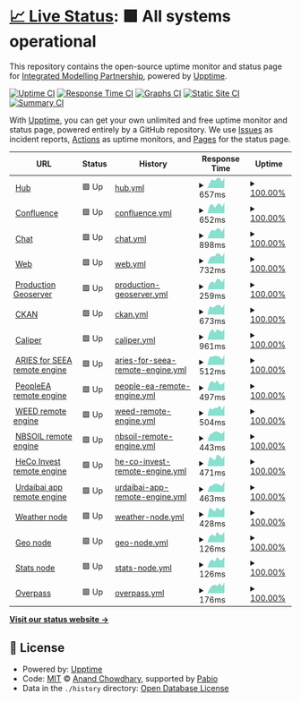 # [📈 Live Status](https://integratedmodelling.github.io/upptime): <!--live status--> **🟩 All systems operational**

This repository contains the open-source uptime monitor and status page for [Integrated Modelling Partnership](https://integratedmodelling.org), powered by [Upptime](https://github.com/upptime/upptime).

[![Uptime CI](https://github.com/integratedmodelling/upptime/workflows/Uptime%20CI/badge.svg)](https://github.com/integratedmodelling/upptime/actions?query=workflow%3A%22Uptime+CI%22)
[![Response Time CI](https://github.com/integratedmodelling/upptime/workflows/Response%20Time%20CI/badge.svg)](https://github.com/integratedmodelling/upptime/actions?query=workflow%3A%22Response+Time+CI%22)
[![Graphs CI](https://github.com/integratedmodelling/upptime/workflows/Graphs%20CI/badge.svg)](https://github.com/integratedmodelling/upptime/actions?query=workflow%3A%22Graphs+CI%22)
[![Static Site CI](https://github.com/integratedmodelling/upptime/workflows/Static%20Site%20CI/badge.svg)](https://github.com/integratedmodelling/upptime/actions?query=workflow%3A%22Static+Site+CI%22)
[![Summary CI](https://github.com/integratedmodelling/upptime/workflows/Summary%20CI/badge.svg)](https://github.com/integratedmodelling/upptime/actions?query=workflow%3A%22Summary+CI%22)

With [Upptime](https://upptime.js.org), you can get your own unlimited and free uptime monitor and status page, powered entirely by a GitHub repository. We use [Issues](https://github.com/integratedmodelling/upptime/issues) as incident reports, [Actions](https://github.com/integratedmodelling/upptime/actions) as uptime monitors, and [Pages](https://integratedmodelling.github.io/upptime) for the status page.

<!--start: status pages-->
<!-- This summary is generated by Upptime (https://github.com/upptime/upptime) -->
<!-- Do not edit this manually, your changes will be overwritten -->
<!-- prettier-ignore -->
| URL | Status | History | Response Time | Uptime |
| --- | ------ | ------- | ------------- | ------ |
| <img alt="" src="https://icons.duckduckgo.com/ip3/integratedmodelling.org.ico" height="13"> [Hub](https://integratedmodelling.org/hub/) | 🟩 Up | [hub.yml](https://github.com/integratedmodelling/upptime/commits/HEAD/history/hub.yml) | <details><summary><img alt="Response time graph" src="./graphs/hub/response-time-week.png" height="20"> 657ms</summary><br><a href="https://status.integratedmodelling.org/history/hub"><img alt="Response time 614" src="https://img.shields.io/endpoint?url=https%3A%2F%2Fraw.githubusercontent.com%2Fintegratedmodelling%2Fupptime%2FHEAD%2Fapi%2Fhub%2Fresponse-time.json"></a><br><a href="https://status.integratedmodelling.org/history/hub"><img alt="24-hour response time 821" src="https://img.shields.io/endpoint?url=https%3A%2F%2Fraw.githubusercontent.com%2Fintegratedmodelling%2Fupptime%2FHEAD%2Fapi%2Fhub%2Fresponse-time-day.json"></a><br><a href="https://status.integratedmodelling.org/history/hub"><img alt="7-day response time 657" src="https://img.shields.io/endpoint?url=https%3A%2F%2Fraw.githubusercontent.com%2Fintegratedmodelling%2Fupptime%2FHEAD%2Fapi%2Fhub%2Fresponse-time-week.json"></a><br><a href="https://status.integratedmodelling.org/history/hub"><img alt="30-day response time 653" src="https://img.shields.io/endpoint?url=https%3A%2F%2Fraw.githubusercontent.com%2Fintegratedmodelling%2Fupptime%2FHEAD%2Fapi%2Fhub%2Fresponse-time-month.json"></a><br><a href="https://status.integratedmodelling.org/history/hub"><img alt="1-year response time 614" src="https://img.shields.io/endpoint?url=https%3A%2F%2Fraw.githubusercontent.com%2Fintegratedmodelling%2Fupptime%2FHEAD%2Fapi%2Fhub%2Fresponse-time-year.json"></a></details> | <details><summary><a href="https://status.integratedmodelling.org/history/hub">100.00%</a></summary><a href="https://status.integratedmodelling.org/history/hub"><img alt="All-time uptime 99.82%" src="https://img.shields.io/endpoint?url=https%3A%2F%2Fraw.githubusercontent.com%2Fintegratedmodelling%2Fupptime%2FHEAD%2Fapi%2Fhub%2Fuptime.json"></a><br><a href="https://status.integratedmodelling.org/history/hub"><img alt="24-hour uptime 100.00%" src="https://img.shields.io/endpoint?url=https%3A%2F%2Fraw.githubusercontent.com%2Fintegratedmodelling%2Fupptime%2FHEAD%2Fapi%2Fhub%2Fuptime-day.json"></a><br><a href="https://status.integratedmodelling.org/history/hub"><img alt="7-day uptime 100.00%" src="https://img.shields.io/endpoint?url=https%3A%2F%2Fraw.githubusercontent.com%2Fintegratedmodelling%2Fupptime%2FHEAD%2Fapi%2Fhub%2Fuptime-week.json"></a><br><a href="https://status.integratedmodelling.org/history/hub"><img alt="30-day uptime 100.00%" src="https://img.shields.io/endpoint?url=https%3A%2F%2Fraw.githubusercontent.com%2Fintegratedmodelling%2Fupptime%2FHEAD%2Fapi%2Fhub%2Fuptime-month.json"></a><br><a href="https://status.integratedmodelling.org/history/hub"><img alt="1-year uptime 99.82%" src="https://img.shields.io/endpoint?url=https%3A%2F%2Fraw.githubusercontent.com%2Fintegratedmodelling%2Fupptime%2FHEAD%2Fapi%2Fhub%2Fuptime-year.json"></a></details>
| <img alt="" src="https://icons.duckduckgo.com/ip3/confluence.integratedmodelling.org.ico" height="13"> [Confluence](https://confluence.integratedmodelling.org/) | 🟩 Up | [confluence.yml](https://github.com/integratedmodelling/upptime/commits/HEAD/history/confluence.yml) | <details><summary><img alt="Response time graph" src="./graphs/confluence/response-time-week.png" height="20"> 652ms</summary><br><a href="https://status.integratedmodelling.org/history/confluence"><img alt="Response time 827" src="https://img.shields.io/endpoint?url=https%3A%2F%2Fraw.githubusercontent.com%2Fintegratedmodelling%2Fupptime%2FHEAD%2Fapi%2Fconfluence%2Fresponse-time.json"></a><br><a href="https://status.integratedmodelling.org/history/confluence"><img alt="24-hour response time 842" src="https://img.shields.io/endpoint?url=https%3A%2F%2Fraw.githubusercontent.com%2Fintegratedmodelling%2Fupptime%2FHEAD%2Fapi%2Fconfluence%2Fresponse-time-day.json"></a><br><a href="https://status.integratedmodelling.org/history/confluence"><img alt="7-day response time 652" src="https://img.shields.io/endpoint?url=https%3A%2F%2Fraw.githubusercontent.com%2Fintegratedmodelling%2Fupptime%2FHEAD%2Fapi%2Fconfluence%2Fresponse-time-week.json"></a><br><a href="https://status.integratedmodelling.org/history/confluence"><img alt="30-day response time 1604" src="https://img.shields.io/endpoint?url=https%3A%2F%2Fraw.githubusercontent.com%2Fintegratedmodelling%2Fupptime%2FHEAD%2Fapi%2Fconfluence%2Fresponse-time-month.json"></a><br><a href="https://status.integratedmodelling.org/history/confluence"><img alt="1-year response time 827" src="https://img.shields.io/endpoint?url=https%3A%2F%2Fraw.githubusercontent.com%2Fintegratedmodelling%2Fupptime%2FHEAD%2Fapi%2Fconfluence%2Fresponse-time-year.json"></a></details> | <details><summary><a href="https://status.integratedmodelling.org/history/confluence">100.00%</a></summary><a href="https://status.integratedmodelling.org/history/confluence"><img alt="All-time uptime 99.55%" src="https://img.shields.io/endpoint?url=https%3A%2F%2Fraw.githubusercontent.com%2Fintegratedmodelling%2Fupptime%2FHEAD%2Fapi%2Fconfluence%2Fuptime.json"></a><br><a href="https://status.integratedmodelling.org/history/confluence"><img alt="24-hour uptime 100.00%" src="https://img.shields.io/endpoint?url=https%3A%2F%2Fraw.githubusercontent.com%2Fintegratedmodelling%2Fupptime%2FHEAD%2Fapi%2Fconfluence%2Fuptime-day.json"></a><br><a href="https://status.integratedmodelling.org/history/confluence"><img alt="7-day uptime 100.00%" src="https://img.shields.io/endpoint?url=https%3A%2F%2Fraw.githubusercontent.com%2Fintegratedmodelling%2Fupptime%2FHEAD%2Fapi%2Fconfluence%2Fuptime-week.json"></a><br><a href="https://status.integratedmodelling.org/history/confluence"><img alt="30-day uptime 98.07%" src="https://img.shields.io/endpoint?url=https%3A%2F%2Fraw.githubusercontent.com%2Fintegratedmodelling%2Fupptime%2FHEAD%2Fapi%2Fconfluence%2Fuptime-month.json"></a><br><a href="https://status.integratedmodelling.org/history/confluence"><img alt="1-year uptime 99.55%" src="https://img.shields.io/endpoint?url=https%3A%2F%2Fraw.githubusercontent.com%2Fintegratedmodelling%2Fupptime%2FHEAD%2Fapi%2Fconfluence%2Fuptime-year.json"></a></details>
| <img alt="" src="https://icons.duckduckgo.com/ip3/chat.integratedmodelling.org.ico" height="13"> [Chat](https://chat.integratedmodelling.org/) | 🟩 Up | [chat.yml](https://github.com/integratedmodelling/upptime/commits/HEAD/history/chat.yml) | <details><summary><img alt="Response time graph" src="./graphs/chat/response-time-week.png" height="20"> 898ms</summary><br><a href="https://status.integratedmodelling.org/history/chat"><img alt="Response time 941" src="https://img.shields.io/endpoint?url=https%3A%2F%2Fraw.githubusercontent.com%2Fintegratedmodelling%2Fupptime%2FHEAD%2Fapi%2Fchat%2Fresponse-time.json"></a><br><a href="https://status.integratedmodelling.org/history/chat"><img alt="24-hour response time 1183" src="https://img.shields.io/endpoint?url=https%3A%2F%2Fraw.githubusercontent.com%2Fintegratedmodelling%2Fupptime%2FHEAD%2Fapi%2Fchat%2Fresponse-time-day.json"></a><br><a href="https://status.integratedmodelling.org/history/chat"><img alt="7-day response time 898" src="https://img.shields.io/endpoint?url=https%3A%2F%2Fraw.githubusercontent.com%2Fintegratedmodelling%2Fupptime%2FHEAD%2Fapi%2Fchat%2Fresponse-time-week.json"></a><br><a href="https://status.integratedmodelling.org/history/chat"><img alt="30-day response time 906" src="https://img.shields.io/endpoint?url=https%3A%2F%2Fraw.githubusercontent.com%2Fintegratedmodelling%2Fupptime%2FHEAD%2Fapi%2Fchat%2Fresponse-time-month.json"></a><br><a href="https://status.integratedmodelling.org/history/chat"><img alt="1-year response time 941" src="https://img.shields.io/endpoint?url=https%3A%2F%2Fraw.githubusercontent.com%2Fintegratedmodelling%2Fupptime%2FHEAD%2Fapi%2Fchat%2Fresponse-time-year.json"></a></details> | <details><summary><a href="https://status.integratedmodelling.org/history/chat">100.00%</a></summary><a href="https://status.integratedmodelling.org/history/chat"><img alt="All-time uptime 99.74%" src="https://img.shields.io/endpoint?url=https%3A%2F%2Fraw.githubusercontent.com%2Fintegratedmodelling%2Fupptime%2FHEAD%2Fapi%2Fchat%2Fuptime.json"></a><br><a href="https://status.integratedmodelling.org/history/chat"><img alt="24-hour uptime 100.00%" src="https://img.shields.io/endpoint?url=https%3A%2F%2Fraw.githubusercontent.com%2Fintegratedmodelling%2Fupptime%2FHEAD%2Fapi%2Fchat%2Fuptime-day.json"></a><br><a href="https://status.integratedmodelling.org/history/chat"><img alt="7-day uptime 100.00%" src="https://img.shields.io/endpoint?url=https%3A%2F%2Fraw.githubusercontent.com%2Fintegratedmodelling%2Fupptime%2FHEAD%2Fapi%2Fchat%2Fuptime-week.json"></a><br><a href="https://status.integratedmodelling.org/history/chat"><img alt="30-day uptime 100.00%" src="https://img.shields.io/endpoint?url=https%3A%2F%2Fraw.githubusercontent.com%2Fintegratedmodelling%2Fupptime%2FHEAD%2Fapi%2Fchat%2Fuptime-month.json"></a><br><a href="https://status.integratedmodelling.org/history/chat"><img alt="1-year uptime 99.74%" src="https://img.shields.io/endpoint?url=https%3A%2F%2Fraw.githubusercontent.com%2Fintegratedmodelling%2Fupptime%2FHEAD%2Fapi%2Fchat%2Fuptime-year.json"></a></details>
| <img alt="" src="https://icons.duckduckgo.com/ip3/klab.integratedmodelling.org.ico" height="13"> [Web](https://klab.integratedmodelling.org/) | 🟩 Up | [web.yml](https://github.com/integratedmodelling/upptime/commits/HEAD/history/web.yml) | <details><summary><img alt="Response time graph" src="./graphs/web/response-time-week.png" height="20"> 732ms</summary><br><a href="https://status.integratedmodelling.org/history/web"><img alt="Response time 823" src="https://img.shields.io/endpoint?url=https%3A%2F%2Fraw.githubusercontent.com%2Fintegratedmodelling%2Fupptime%2FHEAD%2Fapi%2Fweb%2Fresponse-time.json"></a><br><a href="https://status.integratedmodelling.org/history/web"><img alt="24-hour response time 965" src="https://img.shields.io/endpoint?url=https%3A%2F%2Fraw.githubusercontent.com%2Fintegratedmodelling%2Fupptime%2FHEAD%2Fapi%2Fweb%2Fresponse-time-day.json"></a><br><a href="https://status.integratedmodelling.org/history/web"><img alt="7-day response time 732" src="https://img.shields.io/endpoint?url=https%3A%2F%2Fraw.githubusercontent.com%2Fintegratedmodelling%2Fupptime%2FHEAD%2Fapi%2Fweb%2Fresponse-time-week.json"></a><br><a href="https://status.integratedmodelling.org/history/web"><img alt="30-day response time 753" src="https://img.shields.io/endpoint?url=https%3A%2F%2Fraw.githubusercontent.com%2Fintegratedmodelling%2Fupptime%2FHEAD%2Fapi%2Fweb%2Fresponse-time-month.json"></a><br><a href="https://status.integratedmodelling.org/history/web"><img alt="1-year response time 823" src="https://img.shields.io/endpoint?url=https%3A%2F%2Fraw.githubusercontent.com%2Fintegratedmodelling%2Fupptime%2FHEAD%2Fapi%2Fweb%2Fresponse-time-year.json"></a></details> | <details><summary><a href="https://status.integratedmodelling.org/history/web">100.00%</a></summary><a href="https://status.integratedmodelling.org/history/web"><img alt="All-time uptime 99.72%" src="https://img.shields.io/endpoint?url=https%3A%2F%2Fraw.githubusercontent.com%2Fintegratedmodelling%2Fupptime%2FHEAD%2Fapi%2Fweb%2Fuptime.json"></a><br><a href="https://status.integratedmodelling.org/history/web"><img alt="24-hour uptime 100.00%" src="https://img.shields.io/endpoint?url=https%3A%2F%2Fraw.githubusercontent.com%2Fintegratedmodelling%2Fupptime%2FHEAD%2Fapi%2Fweb%2Fuptime-day.json"></a><br><a href="https://status.integratedmodelling.org/history/web"><img alt="7-day uptime 100.00%" src="https://img.shields.io/endpoint?url=https%3A%2F%2Fraw.githubusercontent.com%2Fintegratedmodelling%2Fupptime%2FHEAD%2Fapi%2Fweb%2Fuptime-week.json"></a><br><a href="https://status.integratedmodelling.org/history/web"><img alt="30-day uptime 100.00%" src="https://img.shields.io/endpoint?url=https%3A%2F%2Fraw.githubusercontent.com%2Fintegratedmodelling%2Fupptime%2FHEAD%2Fapi%2Fweb%2Fuptime-month.json"></a><br><a href="https://status.integratedmodelling.org/history/web"><img alt="1-year uptime 99.72%" src="https://img.shields.io/endpoint?url=https%3A%2F%2Fraw.githubusercontent.com%2Fintegratedmodelling%2Fupptime%2FHEAD%2Fapi%2Fweb%2Fuptime-year.json"></a></details>
| <img alt="" src="https://icons.duckduckgo.com/ip3/integratedmodelling.org.ico" height="13"> [Production Geoserver](https://integratedmodelling.org/geoserver/) | 🟩 Up | [production-geoserver.yml](https://github.com/integratedmodelling/upptime/commits/HEAD/history/production-geoserver.yml) | <details><summary><img alt="Response time graph" src="./graphs/production-geoserver/response-time-week.png" height="20"> 259ms</summary><br><a href="https://status.integratedmodelling.org/history/production-geoserver"><img alt="Response time 241" src="https://img.shields.io/endpoint?url=https%3A%2F%2Fraw.githubusercontent.com%2Fintegratedmodelling%2Fupptime%2FHEAD%2Fapi%2Fproduction-geoserver%2Fresponse-time.json"></a><br><a href="https://status.integratedmodelling.org/history/production-geoserver"><img alt="24-hour response time 343" src="https://img.shields.io/endpoint?url=https%3A%2F%2Fraw.githubusercontent.com%2Fintegratedmodelling%2Fupptime%2FHEAD%2Fapi%2Fproduction-geoserver%2Fresponse-time-day.json"></a><br><a href="https://status.integratedmodelling.org/history/production-geoserver"><img alt="7-day response time 259" src="https://img.shields.io/endpoint?url=https%3A%2F%2Fraw.githubusercontent.com%2Fintegratedmodelling%2Fupptime%2FHEAD%2Fapi%2Fproduction-geoserver%2Fresponse-time-week.json"></a><br><a href="https://status.integratedmodelling.org/history/production-geoserver"><img alt="30-day response time 253" src="https://img.shields.io/endpoint?url=https%3A%2F%2Fraw.githubusercontent.com%2Fintegratedmodelling%2Fupptime%2FHEAD%2Fapi%2Fproduction-geoserver%2Fresponse-time-month.json"></a><br><a href="https://status.integratedmodelling.org/history/production-geoserver"><img alt="1-year response time 241" src="https://img.shields.io/endpoint?url=https%3A%2F%2Fraw.githubusercontent.com%2Fintegratedmodelling%2Fupptime%2FHEAD%2Fapi%2Fproduction-geoserver%2Fresponse-time-year.json"></a></details> | <details><summary><a href="https://status.integratedmodelling.org/history/production-geoserver">100.00%</a></summary><a href="https://status.integratedmodelling.org/history/production-geoserver"><img alt="All-time uptime 99.76%" src="https://img.shields.io/endpoint?url=https%3A%2F%2Fraw.githubusercontent.com%2Fintegratedmodelling%2Fupptime%2FHEAD%2Fapi%2Fproduction-geoserver%2Fuptime.json"></a><br><a href="https://status.integratedmodelling.org/history/production-geoserver"><img alt="24-hour uptime 100.00%" src="https://img.shields.io/endpoint?url=https%3A%2F%2Fraw.githubusercontent.com%2Fintegratedmodelling%2Fupptime%2FHEAD%2Fapi%2Fproduction-geoserver%2Fuptime-day.json"></a><br><a href="https://status.integratedmodelling.org/history/production-geoserver"><img alt="7-day uptime 100.00%" src="https://img.shields.io/endpoint?url=https%3A%2F%2Fraw.githubusercontent.com%2Fintegratedmodelling%2Fupptime%2FHEAD%2Fapi%2Fproduction-geoserver%2Fuptime-week.json"></a><br><a href="https://status.integratedmodelling.org/history/production-geoserver"><img alt="30-day uptime 100.00%" src="https://img.shields.io/endpoint?url=https%3A%2F%2Fraw.githubusercontent.com%2Fintegratedmodelling%2Fupptime%2FHEAD%2Fapi%2Fproduction-geoserver%2Fuptime-month.json"></a><br><a href="https://status.integratedmodelling.org/history/production-geoserver"><img alt="1-year uptime 99.76%" src="https://img.shields.io/endpoint?url=https%3A%2F%2Fraw.githubusercontent.com%2Fintegratedmodelling%2Fupptime%2FHEAD%2Fapi%2Fproduction-geoserver%2Fuptime-year.json"></a></details>
| <img alt="" src="https://icons.duckduckgo.com/ip3/data.integratedmodelling.org.ico" height="13"> [CKAN](https://data.integratedmodelling.org/) | 🟩 Up | [ckan.yml](https://github.com/integratedmodelling/upptime/commits/HEAD/history/ckan.yml) | <details><summary><img alt="Response time graph" src="./graphs/ckan/response-time-week.png" height="20"> 673ms</summary><br><a href="https://status.integratedmodelling.org/history/ckan"><img alt="Response time 651" src="https://img.shields.io/endpoint?url=https%3A%2F%2Fraw.githubusercontent.com%2Fintegratedmodelling%2Fupptime%2FHEAD%2Fapi%2Fckan%2Fresponse-time.json"></a><br><a href="https://status.integratedmodelling.org/history/ckan"><img alt="24-hour response time 832" src="https://img.shields.io/endpoint?url=https%3A%2F%2Fraw.githubusercontent.com%2Fintegratedmodelling%2Fupptime%2FHEAD%2Fapi%2Fckan%2Fresponse-time-day.json"></a><br><a href="https://status.integratedmodelling.org/history/ckan"><img alt="7-day response time 673" src="https://img.shields.io/endpoint?url=https%3A%2F%2Fraw.githubusercontent.com%2Fintegratedmodelling%2Fupptime%2FHEAD%2Fapi%2Fckan%2Fresponse-time-week.json"></a><br><a href="https://status.integratedmodelling.org/history/ckan"><img alt="30-day response time 679" src="https://img.shields.io/endpoint?url=https%3A%2F%2Fraw.githubusercontent.com%2Fintegratedmodelling%2Fupptime%2FHEAD%2Fapi%2Fckan%2Fresponse-time-month.json"></a><br><a href="https://status.integratedmodelling.org/history/ckan"><img alt="1-year response time 651" src="https://img.shields.io/endpoint?url=https%3A%2F%2Fraw.githubusercontent.com%2Fintegratedmodelling%2Fupptime%2FHEAD%2Fapi%2Fckan%2Fresponse-time-year.json"></a></details> | <details><summary><a href="https://status.integratedmodelling.org/history/ckan">100.00%</a></summary><a href="https://status.integratedmodelling.org/history/ckan"><img alt="All-time uptime 99.81%" src="https://img.shields.io/endpoint?url=https%3A%2F%2Fraw.githubusercontent.com%2Fintegratedmodelling%2Fupptime%2FHEAD%2Fapi%2Fckan%2Fuptime.json"></a><br><a href="https://status.integratedmodelling.org/history/ckan"><img alt="24-hour uptime 100.00%" src="https://img.shields.io/endpoint?url=https%3A%2F%2Fraw.githubusercontent.com%2Fintegratedmodelling%2Fupptime%2FHEAD%2Fapi%2Fckan%2Fuptime-day.json"></a><br><a href="https://status.integratedmodelling.org/history/ckan"><img alt="7-day uptime 100.00%" src="https://img.shields.io/endpoint?url=https%3A%2F%2Fraw.githubusercontent.com%2Fintegratedmodelling%2Fupptime%2FHEAD%2Fapi%2Fckan%2Fuptime-week.json"></a><br><a href="https://status.integratedmodelling.org/history/ckan"><img alt="30-day uptime 100.00%" src="https://img.shields.io/endpoint?url=https%3A%2F%2Fraw.githubusercontent.com%2Fintegratedmodelling%2Fupptime%2FHEAD%2Fapi%2Fckan%2Fuptime-month.json"></a><br><a href="https://status.integratedmodelling.org/history/ckan"><img alt="1-year uptime 99.81%" src="https://img.shields.io/endpoint?url=https%3A%2F%2Fraw.githubusercontent.com%2Fintegratedmodelling%2Fupptime%2FHEAD%2Fapi%2Fckan%2Fuptime-year.json"></a></details>
| <img alt="" src="https://icons.duckduckgo.com/ip3/caliper.integratedmodelling.org.ico" height="13"> [Caliper](https://caliper.integratedmodelling.org/caliper/browse/showvoc) | 🟩 Up | [caliper.yml](https://github.com/integratedmodelling/upptime/commits/HEAD/history/caliper.yml) | <details><summary><img alt="Response time graph" src="./graphs/caliper/response-time-week.png" height="20"> 961ms</summary><br><a href="https://status.integratedmodelling.org/history/caliper"><img alt="Response time 890" src="https://img.shields.io/endpoint?url=https%3A%2F%2Fraw.githubusercontent.com%2Fintegratedmodelling%2Fupptime%2FHEAD%2Fapi%2Fcaliper%2Fresponse-time.json"></a><br><a href="https://status.integratedmodelling.org/history/caliper"><img alt="24-hour response time 1155" src="https://img.shields.io/endpoint?url=https%3A%2F%2Fraw.githubusercontent.com%2Fintegratedmodelling%2Fupptime%2FHEAD%2Fapi%2Fcaliper%2Fresponse-time-day.json"></a><br><a href="https://status.integratedmodelling.org/history/caliper"><img alt="7-day response time 961" src="https://img.shields.io/endpoint?url=https%3A%2F%2Fraw.githubusercontent.com%2Fintegratedmodelling%2Fupptime%2FHEAD%2Fapi%2Fcaliper%2Fresponse-time-week.json"></a><br><a href="https://status.integratedmodelling.org/history/caliper"><img alt="30-day response time 934" src="https://img.shields.io/endpoint?url=https%3A%2F%2Fraw.githubusercontent.com%2Fintegratedmodelling%2Fupptime%2FHEAD%2Fapi%2Fcaliper%2Fresponse-time-month.json"></a><br><a href="https://status.integratedmodelling.org/history/caliper"><img alt="1-year response time 890" src="https://img.shields.io/endpoint?url=https%3A%2F%2Fraw.githubusercontent.com%2Fintegratedmodelling%2Fupptime%2FHEAD%2Fapi%2Fcaliper%2Fresponse-time-year.json"></a></details> | <details><summary><a href="https://status.integratedmodelling.org/history/caliper">100.00%</a></summary><a href="https://status.integratedmodelling.org/history/caliper"><img alt="All-time uptime 99.83%" src="https://img.shields.io/endpoint?url=https%3A%2F%2Fraw.githubusercontent.com%2Fintegratedmodelling%2Fupptime%2FHEAD%2Fapi%2Fcaliper%2Fuptime.json"></a><br><a href="https://status.integratedmodelling.org/history/caliper"><img alt="24-hour uptime 100.00%" src="https://img.shields.io/endpoint?url=https%3A%2F%2Fraw.githubusercontent.com%2Fintegratedmodelling%2Fupptime%2FHEAD%2Fapi%2Fcaliper%2Fuptime-day.json"></a><br><a href="https://status.integratedmodelling.org/history/caliper"><img alt="7-day uptime 100.00%" src="https://img.shields.io/endpoint?url=https%3A%2F%2Fraw.githubusercontent.com%2Fintegratedmodelling%2Fupptime%2FHEAD%2Fapi%2Fcaliper%2Fuptime-week.json"></a><br><a href="https://status.integratedmodelling.org/history/caliper"><img alt="30-day uptime 100.00%" src="https://img.shields.io/endpoint?url=https%3A%2F%2Fraw.githubusercontent.com%2Fintegratedmodelling%2Fupptime%2FHEAD%2Fapi%2Fcaliper%2Fuptime-month.json"></a><br><a href="https://status.integratedmodelling.org/history/caliper"><img alt="1-year uptime 99.83%" src="https://img.shields.io/endpoint?url=https%3A%2F%2Fraw.githubusercontent.com%2Fintegratedmodelling%2Fupptime%2FHEAD%2Fapi%2Fcaliper%2Fuptime-year.json"></a></details>
| <img alt="" src="https://icons.duckduckgo.com/ip3/klab.officialstatistics.org.ico" height="13"> [ARIES for SEEA remote engine](https://klab.officialstatistics.org/modeler/) | 🟩 Up | [aries-for-seea-remote-engine.yml](https://github.com/integratedmodelling/upptime/commits/HEAD/history/aries-for-seea-remote-engine.yml) | <details><summary><img alt="Response time graph" src="./graphs/aries-for-seea-remote-engine/response-time-week.png" height="20"> 512ms</summary><br><a href="https://status.integratedmodelling.org/history/aries-for-seea-remote-engine"><img alt="Response time 528" src="https://img.shields.io/endpoint?url=https%3A%2F%2Fraw.githubusercontent.com%2Fintegratedmodelling%2Fupptime%2FHEAD%2Fapi%2Faries-for-seea-remote-engine%2Fresponse-time.json"></a><br><a href="https://status.integratedmodelling.org/history/aries-for-seea-remote-engine"><img alt="24-hour response time 634" src="https://img.shields.io/endpoint?url=https%3A%2F%2Fraw.githubusercontent.com%2Fintegratedmodelling%2Fupptime%2FHEAD%2Fapi%2Faries-for-seea-remote-engine%2Fresponse-time-day.json"></a><br><a href="https://status.integratedmodelling.org/history/aries-for-seea-remote-engine"><img alt="7-day response time 512" src="https://img.shields.io/endpoint?url=https%3A%2F%2Fraw.githubusercontent.com%2Fintegratedmodelling%2Fupptime%2FHEAD%2Fapi%2Faries-for-seea-remote-engine%2Fresponse-time-week.json"></a><br><a href="https://status.integratedmodelling.org/history/aries-for-seea-remote-engine"><img alt="30-day response time 535" src="https://img.shields.io/endpoint?url=https%3A%2F%2Fraw.githubusercontent.com%2Fintegratedmodelling%2Fupptime%2FHEAD%2Fapi%2Faries-for-seea-remote-engine%2Fresponse-time-month.json"></a><br><a href="https://status.integratedmodelling.org/history/aries-for-seea-remote-engine"><img alt="1-year response time 528" src="https://img.shields.io/endpoint?url=https%3A%2F%2Fraw.githubusercontent.com%2Fintegratedmodelling%2Fupptime%2FHEAD%2Fapi%2Faries-for-seea-remote-engine%2Fresponse-time-year.json"></a></details> | <details><summary><a href="https://status.integratedmodelling.org/history/aries-for-seea-remote-engine">100.00%</a></summary><a href="https://status.integratedmodelling.org/history/aries-for-seea-remote-engine"><img alt="All-time uptime 99.75%" src="https://img.shields.io/endpoint?url=https%3A%2F%2Fraw.githubusercontent.com%2Fintegratedmodelling%2Fupptime%2FHEAD%2Fapi%2Faries-for-seea-remote-engine%2Fuptime.json"></a><br><a href="https://status.integratedmodelling.org/history/aries-for-seea-remote-engine"><img alt="24-hour uptime 100.00%" src="https://img.shields.io/endpoint?url=https%3A%2F%2Fraw.githubusercontent.com%2Fintegratedmodelling%2Fupptime%2FHEAD%2Fapi%2Faries-for-seea-remote-engine%2Fuptime-day.json"></a><br><a href="https://status.integratedmodelling.org/history/aries-for-seea-remote-engine"><img alt="7-day uptime 100.00%" src="https://img.shields.io/endpoint?url=https%3A%2F%2Fraw.githubusercontent.com%2Fintegratedmodelling%2Fupptime%2FHEAD%2Fapi%2Faries-for-seea-remote-engine%2Fuptime-week.json"></a><br><a href="https://status.integratedmodelling.org/history/aries-for-seea-remote-engine"><img alt="30-day uptime 100.00%" src="https://img.shields.io/endpoint?url=https%3A%2F%2Fraw.githubusercontent.com%2Fintegratedmodelling%2Fupptime%2FHEAD%2Fapi%2Faries-for-seea-remote-engine%2Fuptime-month.json"></a><br><a href="https://status.integratedmodelling.org/history/aries-for-seea-remote-engine"><img alt="1-year uptime 99.75%" src="https://img.shields.io/endpoint?url=https%3A%2F%2Fraw.githubusercontent.com%2Fintegratedmodelling%2Fupptime%2FHEAD%2Fapi%2Faries-for-seea-remote-engine%2Fuptime-year.json"></a></details>
| <img alt="" src="https://icons.duckduckgo.com/ip3/peopleea.integratedmodelling.org.ico" height="13"> [PeopleEA remote engine](https://peopleea.integratedmodelling.org/modeler/) | 🟩 Up | [people-ea-remote-engine.yml](https://github.com/integratedmodelling/upptime/commits/HEAD/history/people-ea-remote-engine.yml) | <details><summary><img alt="Response time graph" src="./graphs/people-ea-remote-engine/response-time-week.png" height="20"> 497ms</summary><br><a href="https://status.integratedmodelling.org/history/people-ea-remote-engine"><img alt="Response time 621" src="https://img.shields.io/endpoint?url=https%3A%2F%2Fraw.githubusercontent.com%2Fintegratedmodelling%2Fupptime%2FHEAD%2Fapi%2Fpeople-ea-remote-engine%2Fresponse-time.json"></a><br><a href="https://status.integratedmodelling.org/history/people-ea-remote-engine"><img alt="24-hour response time 521" src="https://img.shields.io/endpoint?url=https%3A%2F%2Fraw.githubusercontent.com%2Fintegratedmodelling%2Fupptime%2FHEAD%2Fapi%2Fpeople-ea-remote-engine%2Fresponse-time-day.json"></a><br><a href="https://status.integratedmodelling.org/history/people-ea-remote-engine"><img alt="7-day response time 497" src="https://img.shields.io/endpoint?url=https%3A%2F%2Fraw.githubusercontent.com%2Fintegratedmodelling%2Fupptime%2FHEAD%2Fapi%2Fpeople-ea-remote-engine%2Fresponse-time-week.json"></a><br><a href="https://status.integratedmodelling.org/history/people-ea-remote-engine"><img alt="30-day response time 473" src="https://img.shields.io/endpoint?url=https%3A%2F%2Fraw.githubusercontent.com%2Fintegratedmodelling%2Fupptime%2FHEAD%2Fapi%2Fpeople-ea-remote-engine%2Fresponse-time-month.json"></a><br><a href="https://status.integratedmodelling.org/history/people-ea-remote-engine"><img alt="1-year response time 621" src="https://img.shields.io/endpoint?url=https%3A%2F%2Fraw.githubusercontent.com%2Fintegratedmodelling%2Fupptime%2FHEAD%2Fapi%2Fpeople-ea-remote-engine%2Fresponse-time-year.json"></a></details> | <details><summary><a href="https://status.integratedmodelling.org/history/people-ea-remote-engine">100.00%</a></summary><a href="https://status.integratedmodelling.org/history/people-ea-remote-engine"><img alt="All-time uptime 99.67%" src="https://img.shields.io/endpoint?url=https%3A%2F%2Fraw.githubusercontent.com%2Fintegratedmodelling%2Fupptime%2FHEAD%2Fapi%2Fpeople-ea-remote-engine%2Fuptime.json"></a><br><a href="https://status.integratedmodelling.org/history/people-ea-remote-engine"><img alt="24-hour uptime 100.00%" src="https://img.shields.io/endpoint?url=https%3A%2F%2Fraw.githubusercontent.com%2Fintegratedmodelling%2Fupptime%2FHEAD%2Fapi%2Fpeople-ea-remote-engine%2Fuptime-day.json"></a><br><a href="https://status.integratedmodelling.org/history/people-ea-remote-engine"><img alt="7-day uptime 100.00%" src="https://img.shields.io/endpoint?url=https%3A%2F%2Fraw.githubusercontent.com%2Fintegratedmodelling%2Fupptime%2FHEAD%2Fapi%2Fpeople-ea-remote-engine%2Fuptime-week.json"></a><br><a href="https://status.integratedmodelling.org/history/people-ea-remote-engine"><img alt="30-day uptime 100.00%" src="https://img.shields.io/endpoint?url=https%3A%2F%2Fraw.githubusercontent.com%2Fintegratedmodelling%2Fupptime%2FHEAD%2Fapi%2Fpeople-ea-remote-engine%2Fuptime-month.json"></a><br><a href="https://status.integratedmodelling.org/history/people-ea-remote-engine"><img alt="1-year uptime 99.67%" src="https://img.shields.io/endpoint?url=https%3A%2F%2Fraw.githubusercontent.com%2Fintegratedmodelling%2Fupptime%2FHEAD%2Fapi%2Fpeople-ea-remote-engine%2Fuptime-year.json"></a></details>
| <img alt="" src="https://icons.duckduckgo.com/ip3/weed.integratedmodelling.org.ico" height="13"> [WEED remote engine](https://weed.integratedmodelling.org/modeler/) | 🟩 Up | [weed-remote-engine.yml](https://github.com/integratedmodelling/upptime/commits/HEAD/history/weed-remote-engine.yml) | <details><summary><img alt="Response time graph" src="./graphs/weed-remote-engine/response-time-week.png" height="20"> 504ms</summary><br><a href="https://status.integratedmodelling.org/history/weed-remote-engine"><img alt="Response time 491" src="https://img.shields.io/endpoint?url=https%3A%2F%2Fraw.githubusercontent.com%2Fintegratedmodelling%2Fupptime%2FHEAD%2Fapi%2Fweed-remote-engine%2Fresponse-time.json"></a><br><a href="https://status.integratedmodelling.org/history/weed-remote-engine"><img alt="24-hour response time 675" src="https://img.shields.io/endpoint?url=https%3A%2F%2Fraw.githubusercontent.com%2Fintegratedmodelling%2Fupptime%2FHEAD%2Fapi%2Fweed-remote-engine%2Fresponse-time-day.json"></a><br><a href="https://status.integratedmodelling.org/history/weed-remote-engine"><img alt="7-day response time 504" src="https://img.shields.io/endpoint?url=https%3A%2F%2Fraw.githubusercontent.com%2Fintegratedmodelling%2Fupptime%2FHEAD%2Fapi%2Fweed-remote-engine%2Fresponse-time-week.json"></a><br><a href="https://status.integratedmodelling.org/history/weed-remote-engine"><img alt="30-day response time 493" src="https://img.shields.io/endpoint?url=https%3A%2F%2Fraw.githubusercontent.com%2Fintegratedmodelling%2Fupptime%2FHEAD%2Fapi%2Fweed-remote-engine%2Fresponse-time-month.json"></a><br><a href="https://status.integratedmodelling.org/history/weed-remote-engine"><img alt="1-year response time 491" src="https://img.shields.io/endpoint?url=https%3A%2F%2Fraw.githubusercontent.com%2Fintegratedmodelling%2Fupptime%2FHEAD%2Fapi%2Fweed-remote-engine%2Fresponse-time-year.json"></a></details> | <details><summary><a href="https://status.integratedmodelling.org/history/weed-remote-engine">100.00%</a></summary><a href="https://status.integratedmodelling.org/history/weed-remote-engine"><img alt="All-time uptime 99.89%" src="https://img.shields.io/endpoint?url=https%3A%2F%2Fraw.githubusercontent.com%2Fintegratedmodelling%2Fupptime%2FHEAD%2Fapi%2Fweed-remote-engine%2Fuptime.json"></a><br><a href="https://status.integratedmodelling.org/history/weed-remote-engine"><img alt="24-hour uptime 100.00%" src="https://img.shields.io/endpoint?url=https%3A%2F%2Fraw.githubusercontent.com%2Fintegratedmodelling%2Fupptime%2FHEAD%2Fapi%2Fweed-remote-engine%2Fuptime-day.json"></a><br><a href="https://status.integratedmodelling.org/history/weed-remote-engine"><img alt="7-day uptime 100.00%" src="https://img.shields.io/endpoint?url=https%3A%2F%2Fraw.githubusercontent.com%2Fintegratedmodelling%2Fupptime%2FHEAD%2Fapi%2Fweed-remote-engine%2Fuptime-week.json"></a><br><a href="https://status.integratedmodelling.org/history/weed-remote-engine"><img alt="30-day uptime 99.85%" src="https://img.shields.io/endpoint?url=https%3A%2F%2Fraw.githubusercontent.com%2Fintegratedmodelling%2Fupptime%2FHEAD%2Fapi%2Fweed-remote-engine%2Fuptime-month.json"></a><br><a href="https://status.integratedmodelling.org/history/weed-remote-engine"><img alt="1-year uptime 99.89%" src="https://img.shields.io/endpoint?url=https%3A%2F%2Fraw.githubusercontent.com%2Fintegratedmodelling%2Fupptime%2FHEAD%2Fapi%2Fweed-remote-engine%2Fuptime-year.json"></a></details>
| <img alt="" src="https://icons.duckduckgo.com/ip3/nbsoil.integratedmodelling.org.ico" height="13"> [NBSOIL remote engine](https://nbsoil.integratedmodelling.org/modeler/) | 🟩 Up | [nbsoil-remote-engine.yml](https://github.com/integratedmodelling/upptime/commits/HEAD/history/nbsoil-remote-engine.yml) | <details><summary><img alt="Response time graph" src="./graphs/nbsoil-remote-engine/response-time-week.png" height="20"> 443ms</summary><br><a href="https://status.integratedmodelling.org/history/nbsoil-remote-engine"><img alt="Response time 628" src="https://img.shields.io/endpoint?url=https%3A%2F%2Fraw.githubusercontent.com%2Fintegratedmodelling%2Fupptime%2FHEAD%2Fapi%2Fnbsoil-remote-engine%2Fresponse-time.json"></a><br><a href="https://status.integratedmodelling.org/history/nbsoil-remote-engine"><img alt="24-hour response time 536" src="https://img.shields.io/endpoint?url=https%3A%2F%2Fraw.githubusercontent.com%2Fintegratedmodelling%2Fupptime%2FHEAD%2Fapi%2Fnbsoil-remote-engine%2Fresponse-time-day.json"></a><br><a href="https://status.integratedmodelling.org/history/nbsoil-remote-engine"><img alt="7-day response time 443" src="https://img.shields.io/endpoint?url=https%3A%2F%2Fraw.githubusercontent.com%2Fintegratedmodelling%2Fupptime%2FHEAD%2Fapi%2Fnbsoil-remote-engine%2Fresponse-time-week.json"></a><br><a href="https://status.integratedmodelling.org/history/nbsoil-remote-engine"><img alt="30-day response time 477" src="https://img.shields.io/endpoint?url=https%3A%2F%2Fraw.githubusercontent.com%2Fintegratedmodelling%2Fupptime%2FHEAD%2Fapi%2Fnbsoil-remote-engine%2Fresponse-time-month.json"></a><br><a href="https://status.integratedmodelling.org/history/nbsoil-remote-engine"><img alt="1-year response time 628" src="https://img.shields.io/endpoint?url=https%3A%2F%2Fraw.githubusercontent.com%2Fintegratedmodelling%2Fupptime%2FHEAD%2Fapi%2Fnbsoil-remote-engine%2Fresponse-time-year.json"></a></details> | <details><summary><a href="https://status.integratedmodelling.org/history/nbsoil-remote-engine">100.00%</a></summary><a href="https://status.integratedmodelling.org/history/nbsoil-remote-engine"><img alt="All-time uptime 97.76%" src="https://img.shields.io/endpoint?url=https%3A%2F%2Fraw.githubusercontent.com%2Fintegratedmodelling%2Fupptime%2FHEAD%2Fapi%2Fnbsoil-remote-engine%2Fuptime.json"></a><br><a href="https://status.integratedmodelling.org/history/nbsoil-remote-engine"><img alt="24-hour uptime 100.00%" src="https://img.shields.io/endpoint?url=https%3A%2F%2Fraw.githubusercontent.com%2Fintegratedmodelling%2Fupptime%2FHEAD%2Fapi%2Fnbsoil-remote-engine%2Fuptime-day.json"></a><br><a href="https://status.integratedmodelling.org/history/nbsoil-remote-engine"><img alt="7-day uptime 100.00%" src="https://img.shields.io/endpoint?url=https%3A%2F%2Fraw.githubusercontent.com%2Fintegratedmodelling%2Fupptime%2FHEAD%2Fapi%2Fnbsoil-remote-engine%2Fuptime-week.json"></a><br><a href="https://status.integratedmodelling.org/history/nbsoil-remote-engine"><img alt="30-day uptime 99.96%" src="https://img.shields.io/endpoint?url=https%3A%2F%2Fraw.githubusercontent.com%2Fintegratedmodelling%2Fupptime%2FHEAD%2Fapi%2Fnbsoil-remote-engine%2Fuptime-month.json"></a><br><a href="https://status.integratedmodelling.org/history/nbsoil-remote-engine"><img alt="1-year uptime 97.76%" src="https://img.shields.io/endpoint?url=https%3A%2F%2Fraw.githubusercontent.com%2Fintegratedmodelling%2Fupptime%2FHEAD%2Fapi%2Fnbsoil-remote-engine%2Fuptime-year.json"></a></details>
| <img alt="" src="https://icons.duckduckgo.com/ip3/hecoinvest.integratedmodelling.org.ico" height="13"> [HeCo Invest remote engine](https://hecoinvest.integratedmodelling.org/modeler/) | 🟩 Up | [he-co-invest-remote-engine.yml](https://github.com/integratedmodelling/upptime/commits/HEAD/history/he-co-invest-remote-engine.yml) | <details><summary><img alt="Response time graph" src="./graphs/he-co-invest-remote-engine/response-time-week.png" height="20"> 471ms</summary><br><a href="https://status.integratedmodelling.org/history/he-co-invest-remote-engine"><img alt="Response time 456" src="https://img.shields.io/endpoint?url=https%3A%2F%2Fraw.githubusercontent.com%2Fintegratedmodelling%2Fupptime%2FHEAD%2Fapi%2Fhe-co-invest-remote-engine%2Fresponse-time.json"></a><br><a href="https://status.integratedmodelling.org/history/he-co-invest-remote-engine"><img alt="24-hour response time 552" src="https://img.shields.io/endpoint?url=https%3A%2F%2Fraw.githubusercontent.com%2Fintegratedmodelling%2Fupptime%2FHEAD%2Fapi%2Fhe-co-invest-remote-engine%2Fresponse-time-day.json"></a><br><a href="https://status.integratedmodelling.org/history/he-co-invest-remote-engine"><img alt="7-day response time 471" src="https://img.shields.io/endpoint?url=https%3A%2F%2Fraw.githubusercontent.com%2Fintegratedmodelling%2Fupptime%2FHEAD%2Fapi%2Fhe-co-invest-remote-engine%2Fresponse-time-week.json"></a><br><a href="https://status.integratedmodelling.org/history/he-co-invest-remote-engine"><img alt="30-day response time 458" src="https://img.shields.io/endpoint?url=https%3A%2F%2Fraw.githubusercontent.com%2Fintegratedmodelling%2Fupptime%2FHEAD%2Fapi%2Fhe-co-invest-remote-engine%2Fresponse-time-month.json"></a><br><a href="https://status.integratedmodelling.org/history/he-co-invest-remote-engine"><img alt="1-year response time 456" src="https://img.shields.io/endpoint?url=https%3A%2F%2Fraw.githubusercontent.com%2Fintegratedmodelling%2Fupptime%2FHEAD%2Fapi%2Fhe-co-invest-remote-engine%2Fresponse-time-year.json"></a></details> | <details><summary><a href="https://status.integratedmodelling.org/history/he-co-invest-remote-engine">100.00%</a></summary><a href="https://status.integratedmodelling.org/history/he-co-invest-remote-engine"><img alt="All-time uptime 95.15%" src="https://img.shields.io/endpoint?url=https%3A%2F%2Fraw.githubusercontent.com%2Fintegratedmodelling%2Fupptime%2FHEAD%2Fapi%2Fhe-co-invest-remote-engine%2Fuptime.json"></a><br><a href="https://status.integratedmodelling.org/history/he-co-invest-remote-engine"><img alt="24-hour uptime 100.00%" src="https://img.shields.io/endpoint?url=https%3A%2F%2Fraw.githubusercontent.com%2Fintegratedmodelling%2Fupptime%2FHEAD%2Fapi%2Fhe-co-invest-remote-engine%2Fuptime-day.json"></a><br><a href="https://status.integratedmodelling.org/history/he-co-invest-remote-engine"><img alt="7-day uptime 100.00%" src="https://img.shields.io/endpoint?url=https%3A%2F%2Fraw.githubusercontent.com%2Fintegratedmodelling%2Fupptime%2FHEAD%2Fapi%2Fhe-co-invest-remote-engine%2Fuptime-week.json"></a><br><a href="https://status.integratedmodelling.org/history/he-co-invest-remote-engine"><img alt="30-day uptime 99.85%" src="https://img.shields.io/endpoint?url=https%3A%2F%2Fraw.githubusercontent.com%2Fintegratedmodelling%2Fupptime%2FHEAD%2Fapi%2Fhe-co-invest-remote-engine%2Fuptime-month.json"></a><br><a href="https://status.integratedmodelling.org/history/he-co-invest-remote-engine"><img alt="1-year uptime 95.15%" src="https://img.shields.io/endpoint?url=https%3A%2F%2Fraw.githubusercontent.com%2Fintegratedmodelling%2Fupptime%2FHEAD%2Fapi%2Fhe-co-invest-remote-engine%2Fuptime-year.json"></a></details>
| <img alt="" src="https://icons.duckduckgo.com/ip3/euskadi.integratedmodelling.org.ico" height="13"> [Urdaibai app remote engine](https://euskadi.integratedmodelling.org/modeler/?app=urdaibai.en) | 🟩 Up | [urdaibai-app-remote-engine.yml](https://github.com/integratedmodelling/upptime/commits/HEAD/history/urdaibai-app-remote-engine.yml) | <details><summary><img alt="Response time graph" src="./graphs/urdaibai-app-remote-engine/response-time-week.png" height="20"> 463ms</summary><br><a href="https://status.integratedmodelling.org/history/urdaibai-app-remote-engine"><img alt="Response time 472" src="https://img.shields.io/endpoint?url=https%3A%2F%2Fraw.githubusercontent.com%2Fintegratedmodelling%2Fupptime%2FHEAD%2Fapi%2Furdaibai-app-remote-engine%2Fresponse-time.json"></a><br><a href="https://status.integratedmodelling.org/history/urdaibai-app-remote-engine"><img alt="24-hour response time 683" src="https://img.shields.io/endpoint?url=https%3A%2F%2Fraw.githubusercontent.com%2Fintegratedmodelling%2Fupptime%2FHEAD%2Fapi%2Furdaibai-app-remote-engine%2Fresponse-time-day.json"></a><br><a href="https://status.integratedmodelling.org/history/urdaibai-app-remote-engine"><img alt="7-day response time 463" src="https://img.shields.io/endpoint?url=https%3A%2F%2Fraw.githubusercontent.com%2Fintegratedmodelling%2Fupptime%2FHEAD%2Fapi%2Furdaibai-app-remote-engine%2Fresponse-time-week.json"></a><br><a href="https://status.integratedmodelling.org/history/urdaibai-app-remote-engine"><img alt="30-day response time 465" src="https://img.shields.io/endpoint?url=https%3A%2F%2Fraw.githubusercontent.com%2Fintegratedmodelling%2Fupptime%2FHEAD%2Fapi%2Furdaibai-app-remote-engine%2Fresponse-time-month.json"></a><br><a href="https://status.integratedmodelling.org/history/urdaibai-app-remote-engine"><img alt="1-year response time 472" src="https://img.shields.io/endpoint?url=https%3A%2F%2Fraw.githubusercontent.com%2Fintegratedmodelling%2Fupptime%2FHEAD%2Fapi%2Furdaibai-app-remote-engine%2Fresponse-time-year.json"></a></details> | <details><summary><a href="https://status.integratedmodelling.org/history/urdaibai-app-remote-engine">100.00%</a></summary><a href="https://status.integratedmodelling.org/history/urdaibai-app-remote-engine"><img alt="All-time uptime 97.88%" src="https://img.shields.io/endpoint?url=https%3A%2F%2Fraw.githubusercontent.com%2Fintegratedmodelling%2Fupptime%2FHEAD%2Fapi%2Furdaibai-app-remote-engine%2Fuptime.json"></a><br><a href="https://status.integratedmodelling.org/history/urdaibai-app-remote-engine"><img alt="24-hour uptime 100.00%" src="https://img.shields.io/endpoint?url=https%3A%2F%2Fraw.githubusercontent.com%2Fintegratedmodelling%2Fupptime%2FHEAD%2Fapi%2Furdaibai-app-remote-engine%2Fuptime-day.json"></a><br><a href="https://status.integratedmodelling.org/history/urdaibai-app-remote-engine"><img alt="7-day uptime 100.00%" src="https://img.shields.io/endpoint?url=https%3A%2F%2Fraw.githubusercontent.com%2Fintegratedmodelling%2Fupptime%2FHEAD%2Fapi%2Furdaibai-app-remote-engine%2Fuptime-week.json"></a><br><a href="https://status.integratedmodelling.org/history/urdaibai-app-remote-engine"><img alt="30-day uptime 99.94%" src="https://img.shields.io/endpoint?url=https%3A%2F%2Fraw.githubusercontent.com%2Fintegratedmodelling%2Fupptime%2FHEAD%2Fapi%2Furdaibai-app-remote-engine%2Fuptime-month.json"></a><br><a href="https://status.integratedmodelling.org/history/urdaibai-app-remote-engine"><img alt="1-year uptime 97.88%" src="https://img.shields.io/endpoint?url=https%3A%2F%2Fraw.githubusercontent.com%2Fintegratedmodelling%2Fupptime%2FHEAD%2Fapi%2Furdaibai-app-remote-engine%2Fuptime-year.json"></a></details>
| <img alt="" src="https://icons.duckduckgo.com/ip3/knowledge.integratedmodelling.org.ico" height="13"> [Weather node](https://knowledge.integratedmodelling.org/weather/) | 🟩 Up | [weather-node.yml](https://github.com/integratedmodelling/upptime/commits/HEAD/history/weather-node.yml) | <details><summary><img alt="Response time graph" src="./graphs/weather-node/response-time-week.png" height="20"> 428ms</summary><br><a href="https://status.integratedmodelling.org/history/weather-node"><img alt="Response time 449" src="https://img.shields.io/endpoint?url=https%3A%2F%2Fraw.githubusercontent.com%2Fintegratedmodelling%2Fupptime%2FHEAD%2Fapi%2Fweather-node%2Fresponse-time.json"></a><br><a href="https://status.integratedmodelling.org/history/weather-node"><img alt="24-hour response time 520" src="https://img.shields.io/endpoint?url=https%3A%2F%2Fraw.githubusercontent.com%2Fintegratedmodelling%2Fupptime%2FHEAD%2Fapi%2Fweather-node%2Fresponse-time-day.json"></a><br><a href="https://status.integratedmodelling.org/history/weather-node"><img alt="7-day response time 428" src="https://img.shields.io/endpoint?url=https%3A%2F%2Fraw.githubusercontent.com%2Fintegratedmodelling%2Fupptime%2FHEAD%2Fapi%2Fweather-node%2Fresponse-time-week.json"></a><br><a href="https://status.integratedmodelling.org/history/weather-node"><img alt="30-day response time 432" src="https://img.shields.io/endpoint?url=https%3A%2F%2Fraw.githubusercontent.com%2Fintegratedmodelling%2Fupptime%2FHEAD%2Fapi%2Fweather-node%2Fresponse-time-month.json"></a><br><a href="https://status.integratedmodelling.org/history/weather-node"><img alt="1-year response time 449" src="https://img.shields.io/endpoint?url=https%3A%2F%2Fraw.githubusercontent.com%2Fintegratedmodelling%2Fupptime%2FHEAD%2Fapi%2Fweather-node%2Fresponse-time-year.json"></a></details> | <details><summary><a href="https://status.integratedmodelling.org/history/weather-node">100.00%</a></summary><a href="https://status.integratedmodelling.org/history/weather-node"><img alt="All-time uptime 99.81%" src="https://img.shields.io/endpoint?url=https%3A%2F%2Fraw.githubusercontent.com%2Fintegratedmodelling%2Fupptime%2FHEAD%2Fapi%2Fweather-node%2Fuptime.json"></a><br><a href="https://status.integratedmodelling.org/history/weather-node"><img alt="24-hour uptime 100.00%" src="https://img.shields.io/endpoint?url=https%3A%2F%2Fraw.githubusercontent.com%2Fintegratedmodelling%2Fupptime%2FHEAD%2Fapi%2Fweather-node%2Fuptime-day.json"></a><br><a href="https://status.integratedmodelling.org/history/weather-node"><img alt="7-day uptime 100.00%" src="https://img.shields.io/endpoint?url=https%3A%2F%2Fraw.githubusercontent.com%2Fintegratedmodelling%2Fupptime%2FHEAD%2Fapi%2Fweather-node%2Fuptime-week.json"></a><br><a href="https://status.integratedmodelling.org/history/weather-node"><img alt="30-day uptime 100.00%" src="https://img.shields.io/endpoint?url=https%3A%2F%2Fraw.githubusercontent.com%2Fintegratedmodelling%2Fupptime%2FHEAD%2Fapi%2Fweather-node%2Fuptime-month.json"></a><br><a href="https://status.integratedmodelling.org/history/weather-node"><img alt="1-year uptime 99.81%" src="https://img.shields.io/endpoint?url=https%3A%2F%2Fraw.githubusercontent.com%2Fintegratedmodelling%2Fupptime%2FHEAD%2Fapi%2Fweather-node%2Fuptime-year.json"></a></details>
| <img alt="" src="https://icons.duckduckgo.com/ip3/knowledge.integratedmodelling.org.ico" height="13"> [Geo node](https://knowledge.integratedmodelling.org/geo/) | 🟩 Up | [geo-node.yml](https://github.com/integratedmodelling/upptime/commits/HEAD/history/geo-node.yml) | <details><summary><img alt="Response time graph" src="./graphs/geo-node/response-time-week.png" height="20"> 126ms</summary><br><a href="https://status.integratedmodelling.org/history/geo-node"><img alt="Response time 123" src="https://img.shields.io/endpoint?url=https%3A%2F%2Fraw.githubusercontent.com%2Fintegratedmodelling%2Fupptime%2FHEAD%2Fapi%2Fgeo-node%2Fresponse-time.json"></a><br><a href="https://status.integratedmodelling.org/history/geo-node"><img alt="24-hour response time 168" src="https://img.shields.io/endpoint?url=https%3A%2F%2Fraw.githubusercontent.com%2Fintegratedmodelling%2Fupptime%2FHEAD%2Fapi%2Fgeo-node%2Fresponse-time-day.json"></a><br><a href="https://status.integratedmodelling.org/history/geo-node"><img alt="7-day response time 126" src="https://img.shields.io/endpoint?url=https%3A%2F%2Fraw.githubusercontent.com%2Fintegratedmodelling%2Fupptime%2FHEAD%2Fapi%2Fgeo-node%2Fresponse-time-week.json"></a><br><a href="https://status.integratedmodelling.org/history/geo-node"><img alt="30-day response time 127" src="https://img.shields.io/endpoint?url=https%3A%2F%2Fraw.githubusercontent.com%2Fintegratedmodelling%2Fupptime%2FHEAD%2Fapi%2Fgeo-node%2Fresponse-time-month.json"></a><br><a href="https://status.integratedmodelling.org/history/geo-node"><img alt="1-year response time 123" src="https://img.shields.io/endpoint?url=https%3A%2F%2Fraw.githubusercontent.com%2Fintegratedmodelling%2Fupptime%2FHEAD%2Fapi%2Fgeo-node%2Fresponse-time-year.json"></a></details> | <details><summary><a href="https://status.integratedmodelling.org/history/geo-node">100.00%</a></summary><a href="https://status.integratedmodelling.org/history/geo-node"><img alt="All-time uptime 99.81%" src="https://img.shields.io/endpoint?url=https%3A%2F%2Fraw.githubusercontent.com%2Fintegratedmodelling%2Fupptime%2FHEAD%2Fapi%2Fgeo-node%2Fuptime.json"></a><br><a href="https://status.integratedmodelling.org/history/geo-node"><img alt="24-hour uptime 100.00%" src="https://img.shields.io/endpoint?url=https%3A%2F%2Fraw.githubusercontent.com%2Fintegratedmodelling%2Fupptime%2FHEAD%2Fapi%2Fgeo-node%2Fuptime-day.json"></a><br><a href="https://status.integratedmodelling.org/history/geo-node"><img alt="7-day uptime 100.00%" src="https://img.shields.io/endpoint?url=https%3A%2F%2Fraw.githubusercontent.com%2Fintegratedmodelling%2Fupptime%2FHEAD%2Fapi%2Fgeo-node%2Fuptime-week.json"></a><br><a href="https://status.integratedmodelling.org/history/geo-node"><img alt="30-day uptime 100.00%" src="https://img.shields.io/endpoint?url=https%3A%2F%2Fraw.githubusercontent.com%2Fintegratedmodelling%2Fupptime%2FHEAD%2Fapi%2Fgeo-node%2Fuptime-month.json"></a><br><a href="https://status.integratedmodelling.org/history/geo-node"><img alt="1-year uptime 99.81%" src="https://img.shields.io/endpoint?url=https%3A%2F%2Fraw.githubusercontent.com%2Fintegratedmodelling%2Fupptime%2FHEAD%2Fapi%2Fgeo-node%2Fuptime-year.json"></a></details>
| <img alt="" src="https://icons.duckduckgo.com/ip3/knowledge.integratedmodelling.org.ico" height="13"> [Stats node](https://knowledge.integratedmodelling.org/stats/) | 🟩 Up | [stats-node.yml](https://github.com/integratedmodelling/upptime/commits/HEAD/history/stats-node.yml) | <details><summary><img alt="Response time graph" src="./graphs/stats-node/response-time-week.png" height="20"> 126ms</summary><br><a href="https://status.integratedmodelling.org/history/stats-node"><img alt="Response time 122" src="https://img.shields.io/endpoint?url=https%3A%2F%2Fraw.githubusercontent.com%2Fintegratedmodelling%2Fupptime%2FHEAD%2Fapi%2Fstats-node%2Fresponse-time.json"></a><br><a href="https://status.integratedmodelling.org/history/stats-node"><img alt="24-hour response time 169" src="https://img.shields.io/endpoint?url=https%3A%2F%2Fraw.githubusercontent.com%2Fintegratedmodelling%2Fupptime%2FHEAD%2Fapi%2Fstats-node%2Fresponse-time-day.json"></a><br><a href="https://status.integratedmodelling.org/history/stats-node"><img alt="7-day response time 126" src="https://img.shields.io/endpoint?url=https%3A%2F%2Fraw.githubusercontent.com%2Fintegratedmodelling%2Fupptime%2FHEAD%2Fapi%2Fstats-node%2Fresponse-time-week.json"></a><br><a href="https://status.integratedmodelling.org/history/stats-node"><img alt="30-day response time 127" src="https://img.shields.io/endpoint?url=https%3A%2F%2Fraw.githubusercontent.com%2Fintegratedmodelling%2Fupptime%2FHEAD%2Fapi%2Fstats-node%2Fresponse-time-month.json"></a><br><a href="https://status.integratedmodelling.org/history/stats-node"><img alt="1-year response time 122" src="https://img.shields.io/endpoint?url=https%3A%2F%2Fraw.githubusercontent.com%2Fintegratedmodelling%2Fupptime%2FHEAD%2Fapi%2Fstats-node%2Fresponse-time-year.json"></a></details> | <details><summary><a href="https://status.integratedmodelling.org/history/stats-node">100.00%</a></summary><a href="https://status.integratedmodelling.org/history/stats-node"><img alt="All-time uptime 99.82%" src="https://img.shields.io/endpoint?url=https%3A%2F%2Fraw.githubusercontent.com%2Fintegratedmodelling%2Fupptime%2FHEAD%2Fapi%2Fstats-node%2Fuptime.json"></a><br><a href="https://status.integratedmodelling.org/history/stats-node"><img alt="24-hour uptime 100.00%" src="https://img.shields.io/endpoint?url=https%3A%2F%2Fraw.githubusercontent.com%2Fintegratedmodelling%2Fupptime%2FHEAD%2Fapi%2Fstats-node%2Fuptime-day.json"></a><br><a href="https://status.integratedmodelling.org/history/stats-node"><img alt="7-day uptime 100.00%" src="https://img.shields.io/endpoint?url=https%3A%2F%2Fraw.githubusercontent.com%2Fintegratedmodelling%2Fupptime%2FHEAD%2Fapi%2Fstats-node%2Fuptime-week.json"></a><br><a href="https://status.integratedmodelling.org/history/stats-node"><img alt="30-day uptime 100.00%" src="https://img.shields.io/endpoint?url=https%3A%2F%2Fraw.githubusercontent.com%2Fintegratedmodelling%2Fupptime%2FHEAD%2Fapi%2Fstats-node%2Fuptime-month.json"></a><br><a href="https://status.integratedmodelling.org/history/stats-node"><img alt="1-year uptime 99.82%" src="https://img.shields.io/endpoint?url=https%3A%2F%2Fraw.githubusercontent.com%2Fintegratedmodelling%2Fupptime%2FHEAD%2Fapi%2Fstats-node%2Fuptime-year.json"></a></details>
| <img alt="" src="https://icons.duckduckgo.com/ip3/knowledge.integratedmodelling.org.ico" height="13"> [Overpass](https://knowledge.integratedmodelling.org/overpass/api/status) | 🟩 Up | [overpass.yml](https://github.com/integratedmodelling/upptime/commits/HEAD/history/overpass.yml) | <details><summary><img alt="Response time graph" src="./graphs/overpass/response-time-week.png" height="20"> 176ms</summary><br><a href="https://status.integratedmodelling.org/history/overpass"><img alt="Response time 182" src="https://img.shields.io/endpoint?url=https%3A%2F%2Fraw.githubusercontent.com%2Fintegratedmodelling%2Fupptime%2FHEAD%2Fapi%2Foverpass%2Fresponse-time.json"></a><br><a href="https://status.integratedmodelling.org/history/overpass"><img alt="24-hour response time 237" src="https://img.shields.io/endpoint?url=https%3A%2F%2Fraw.githubusercontent.com%2Fintegratedmodelling%2Fupptime%2FHEAD%2Fapi%2Foverpass%2Fresponse-time-day.json"></a><br><a href="https://status.integratedmodelling.org/history/overpass"><img alt="7-day response time 176" src="https://img.shields.io/endpoint?url=https%3A%2F%2Fraw.githubusercontent.com%2Fintegratedmodelling%2Fupptime%2FHEAD%2Fapi%2Foverpass%2Fresponse-time-week.json"></a><br><a href="https://status.integratedmodelling.org/history/overpass"><img alt="30-day response time 183" src="https://img.shields.io/endpoint?url=https%3A%2F%2Fraw.githubusercontent.com%2Fintegratedmodelling%2Fupptime%2FHEAD%2Fapi%2Foverpass%2Fresponse-time-month.json"></a><br><a href="https://status.integratedmodelling.org/history/overpass"><img alt="1-year response time 182" src="https://img.shields.io/endpoint?url=https%3A%2F%2Fraw.githubusercontent.com%2Fintegratedmodelling%2Fupptime%2FHEAD%2Fapi%2Foverpass%2Fresponse-time-year.json"></a></details> | <details><summary><a href="https://status.integratedmodelling.org/history/overpass">100.00%</a></summary><a href="https://status.integratedmodelling.org/history/overpass"><img alt="All-time uptime 99.97%" src="https://img.shields.io/endpoint?url=https%3A%2F%2Fraw.githubusercontent.com%2Fintegratedmodelling%2Fupptime%2FHEAD%2Fapi%2Foverpass%2Fuptime.json"></a><br><a href="https://status.integratedmodelling.org/history/overpass"><img alt="24-hour uptime 100.00%" src="https://img.shields.io/endpoint?url=https%3A%2F%2Fraw.githubusercontent.com%2Fintegratedmodelling%2Fupptime%2FHEAD%2Fapi%2Foverpass%2Fuptime-day.json"></a><br><a href="https://status.integratedmodelling.org/history/overpass"><img alt="7-day uptime 100.00%" src="https://img.shields.io/endpoint?url=https%3A%2F%2Fraw.githubusercontent.com%2Fintegratedmodelling%2Fupptime%2FHEAD%2Fapi%2Foverpass%2Fuptime-week.json"></a><br><a href="https://status.integratedmodelling.org/history/overpass"><img alt="30-day uptime 100.00%" src="https://img.shields.io/endpoint?url=https%3A%2F%2Fraw.githubusercontent.com%2Fintegratedmodelling%2Fupptime%2FHEAD%2Fapi%2Foverpass%2Fuptime-month.json"></a><br><a href="https://status.integratedmodelling.org/history/overpass"><img alt="1-year uptime 99.97%" src="https://img.shields.io/endpoint?url=https%3A%2F%2Fraw.githubusercontent.com%2Fintegratedmodelling%2Fupptime%2FHEAD%2Fapi%2Foverpass%2Fuptime-year.json"></a></details>

<!--end: status pages-->

[**Visit our status website →**](https://integratedmodelling.github.io/upptime)

## 📄 License

- Powered by: [Upptime](https://github.com/upptime/upptime)
- Code: [MIT](./LICENSE) © [Anand Chowdhary](https://anandchowdhary.com), supported by [Pabio](https://pabio.com)
- Data in the `./history` directory: [Open Database License](https://opendatacommons.org/licenses/odbl/1-0/)

